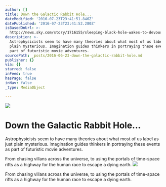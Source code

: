 ```yaml
---
author: []
title: Down the Galactic Rabbit Hole...
dateModified: '2016-07-23T23:41:51.846Z'
datePublished: '2016-07-23T23:41:52.280Z'
isBasedOnUrl: >-
  http://news.sky.com/story/1716155/sleeping-black-hole-wakes-to-devour-passing-star
description: >-
  Astrophysicists seem to have many theories about what most of us label as just
  plain mysterious. Imagination guides thinkers in portraying these events as
  part of futuristic movie adventures. 
sourcePath: _posts/2016-06-23-down-the-galactic-rabbit-hole.md
publisher: {}
via: {}
starred: false
inFeed: true
hasPage: false
inNav: false
_type: MediaObject

---
```

![](https://the-grid-user-content.s3-us-west-2.amazonaws.com/e0f0466b-061e-4651-ba07-adb7300caee2.jpg)

# Down the Galactic Rabbit Hole...

Astrophysicists seem to have many theories about what most of us label as just plain mysterious. Imagination guides thinkers in portraying these events as part of futuristic movie adventures. 

From chasing villans across the universe, to using the portals of time-space rifts as a highway for the human race to escape a dying earth. ![](https://the-grid-user-content.s3-us-west-2.amazonaws.com/b1edddcc-5fd4-4260-a57c-c231c13e0d06.jpg)

From chasing villans across the universe, to using the portals of time-space rifts as a highway for the human race to escape a dying earth.